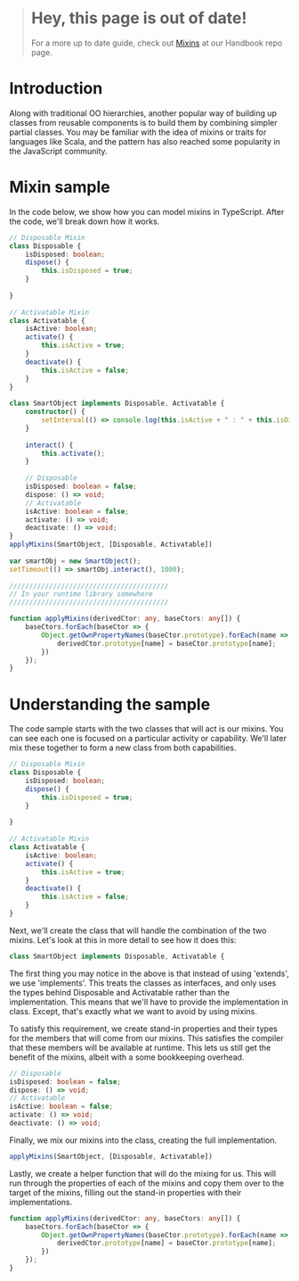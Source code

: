 > # Hey, this page is out of date!
> For a more up to date guide, check out [Mixins](https://github.com/Microsoft/TypeScript-Handbook/blob/master/pages/Mixins.md) at our Handbook repo page.

# Introduction

Along with traditional OO hierarchies, another popular way of building up classes from reusable components is to build them by combining simpler partial classes.  You may be familiar with the idea of mixins or traits for languages like Scala, and the pattern has also reached some popularity in the JavaScript community.

# Mixin sample

In the code below, we show how you can model mixins in TypeScript.  After the code, we'll break down how it works.

```TypeScript
// Disposable Mixin
class Disposable {
    isDisposed: boolean;
    dispose() {
        this.isDisposed = true;
    }
 
}
 
// Activatable Mixin
class Activatable {
    isActive: boolean;
    activate() {
        this.isActive = true;
    }
    deactivate() {
        this.isActive = false;
    }
}
 
class SmartObject implements Disposable, Activatable {
    constructor() {
        setInterval(() => console.log(this.isActive + " : " + this.isDisposed), 500);
    }
 
    interact() {
        this.activate();
    }
 
    // Disposable
    isDisposed: boolean = false;
    dispose: () => void;
    // Activatable
    isActive: boolean = false;
    activate: () => void;
    deactivate: () => void;
}
applyMixins(SmartObject, [Disposable, Activatable])
 
var smartObj = new SmartObject();
setTimeout(() => smartObj.interact(), 1000);
 
////////////////////////////////////////
// In your runtime library somewhere
////////////////////////////////////////

function applyMixins(derivedCtor: any, baseCtors: any[]) {
    baseCtors.forEach(baseCtor => {
        Object.getOwnPropertyNames(baseCtor.prototype).forEach(name => {
            derivedCtor.prototype[name] = baseCtor.prototype[name];
        })
    }); 
}
```

# Understanding the sample

The code sample starts with the two classes that will act is our mixins.  You can see each one is focused on a particular activity or capability.  We'll later mix these together to form a new class from both capabilities.

```TypeScript
// Disposable Mixin
class Disposable {
    isDisposed: boolean;
    dispose() {
        this.isDisposed = true;
    }
 
}
 
// Activatable Mixin
class Activatable {
    isActive: boolean;
    activate() {
        this.isActive = true;
    }
    deactivate() {
        this.isActive = false;
    }
}
```

Next, we'll create the class that will handle the combination of the two mixins.  Let's look at this in more detail to see how it does this:

```TypeScript
class SmartObject implements Disposable, Activatable {
```

The first thing you may notice in the above is that instead of using 'extends', we use 'implements'.  This treats the classes as interfaces, and only uses the types behind Disposable and Activatable rather than the implementation.  This means that we'll have to provide the implementation in class.  Except, that's exactly what we want to avoid by using mixins.  

To satisfy this requirement, we create stand-in properties and their types for the members that will come from our mixins.  This satisfies the compiler that these members will be available at runtime.  This lets us still get the benefit of the mixins, albeit with a some bookkeeping overhead.

```TypeScript
// Disposable
isDisposed: boolean = false;
dispose: () => void;
// Activatable
isActive: boolean = false;
activate: () => void;
deactivate: () => void;
```

Finally, we mix our mixins into the class, creating the full implementation.

```TypeScript
applyMixins(SmartObject, [Disposable, Activatable])
```

Lastly, we create a helper function that will do the mixing for us.  This will run through the properties of each of the mixins and copy them over to the target of the mixins, filling out the stand-in properties with their implementations.
 
```TypeScript
function applyMixins(derivedCtor: any, baseCtors: any[]) {
    baseCtors.forEach(baseCtor => {
        Object.getOwnPropertyNames(baseCtor.prototype).forEach(name => {
            derivedCtor.prototype[name] = baseCtor.prototype[name];
        })
    }); 
}
```
